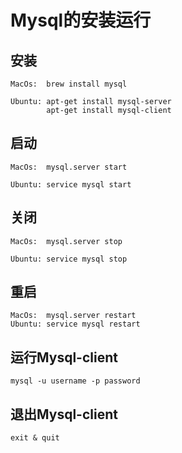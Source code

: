 # Mysql的安装运行

## 安装

```
MacOs:  brew install mysql

Ubuntu: apt-get install mysql-server
        apt-get install mysql-client 
```

## 启动

```
MacOs:  mysql.server start

Ubuntu: service mysql start
```

## 关闭

```
MacOs:  mysql.server stop

Ubuntu: service mysql stop
```

## 重启

```
MacOs:  mysql.server restart
Ubuntu: service mysql restart
```

## 运行Mysql-client

```
mysql -u username -p password
```

## 退出Mysql-client

```
exit & quit
```
